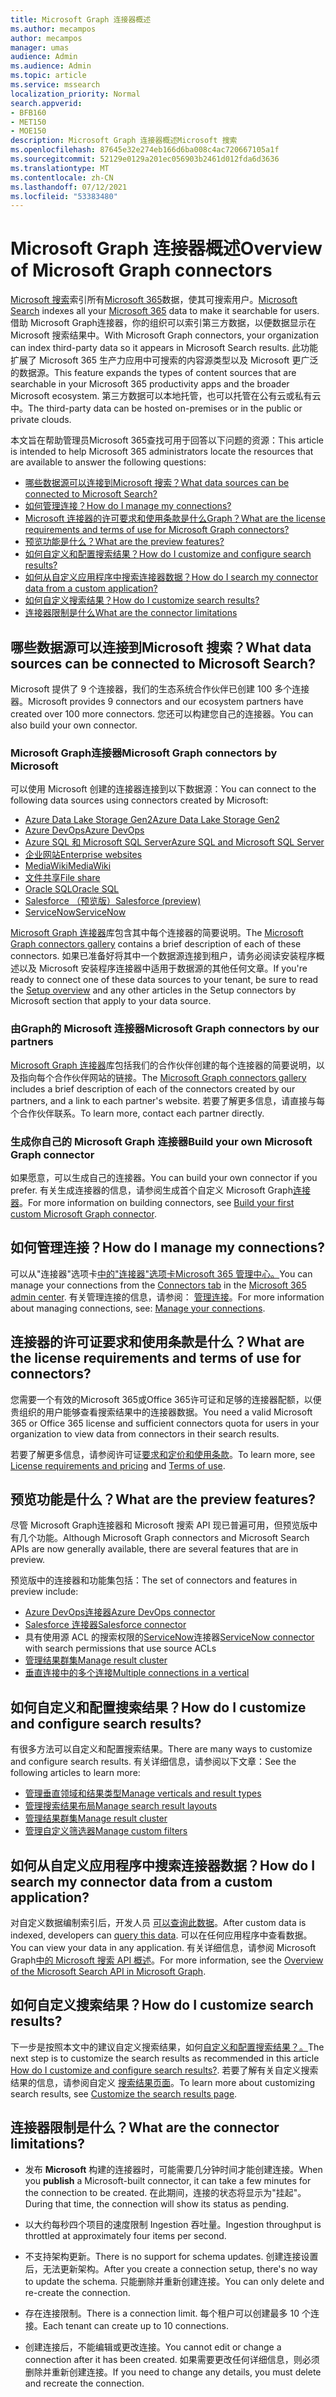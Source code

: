 ```yaml
---
title: Microsoft Graph 连接器概述
ms.author: mecampos
author: mecampos
manager: umas
audience: Admin
ms.audience: Admin
ms.topic: article
ms.service: mssearch
localization_priority: Normal
search.appverid:
- BFB160
- MET150
- MOE150
description: Microsoft Graph 连接器概述Microsoft 搜索
ms.openlocfilehash: 87645e32e274eb166d6ba008c4ac720667105a1f
ms.sourcegitcommit: 52129e0129a201ec056903b2461d012fda6d3636
ms.translationtype: MT
ms.contentlocale: zh-CN
ms.lasthandoff: 07/12/2021
ms.locfileid: "53383480"
---
```

<!---Previous ms.author: monaray --->

# <a name="overview-of-microsoft-graph-connectors"></a><span data-ttu-id="eed8b-103">Microsoft Graph 连接器概述</span><span class="sxs-lookup"><span data-stu-id="eed8b-103">Overview of Microsoft Graph connectors</span></span>

<span data-ttu-id="eed8b-104">[Microsoft 搜索](./overview-microsoft-search.md)索引所有[Microsoft 365](https://www.microsoft.com/microsoft-365)数据，使其可搜索用户。</span><span class="sxs-lookup"><span data-stu-id="eed8b-104">[Microsoft Search](./overview-microsoft-search.md) indexes all your [Microsoft 365](https://www.microsoft.com/microsoft-365) data to make it searchable for users.</span></span> <span data-ttu-id="eed8b-105">借助 Microsoft Graph连接器，你的组织可以索引第三方数据，以便数据显示在Microsoft 搜索结果中。</span><span class="sxs-lookup"><span data-stu-id="eed8b-105">With Microsoft Graph connectors, your organization can index third-party data so it appears in Microsoft Search results.</span></span> <span data-ttu-id="eed8b-106">此功能扩展了 Microsoft 365 生产力应用中可搜索的内容源类型以及 Microsoft 更广泛的数据源。</span><span class="sxs-lookup"><span data-stu-id="eed8b-106">This feature expands the types of content sources that are searchable in your Microsoft 365 productivity apps and the broader Microsoft ecosystem.</span></span> <span data-ttu-id="eed8b-107">第三方数据可以本地托管，也可以托管在公有云或私有云中。</span><span class="sxs-lookup"><span data-stu-id="eed8b-107">The third-party data can be hosted on-premises or in the public or private clouds.</span></span>

<!---link Microsoft Graph reference in line 19 when we have access to relevant documentation--->

<span data-ttu-id="eed8b-108">本文旨在帮助管理员Microsoft 365查找可用于回答以下问题的资源：</span><span class="sxs-lookup"><span data-stu-id="eed8b-108">This article is intended to help Microsoft 365 administrators locate the resources that are available to answer the following questions:</span></span>

* [<span data-ttu-id="eed8b-109">哪些数据源可以连接到Microsoft 搜索？</span><span class="sxs-lookup"><span data-stu-id="eed8b-109">What data sources can be connected to Microsoft Search?</span></span>](#what-data-sources-can-be-connected-to-microsoft-search)
* [<span data-ttu-id="eed8b-110">如何管理连接？</span><span class="sxs-lookup"><span data-stu-id="eed8b-110">How do I manage my connections?</span></span>](#how-do-i-manage-my-connections)
* [<span data-ttu-id="eed8b-111">Microsoft 连接器的许可要求和使用条款是什么Graph？</span><span class="sxs-lookup"><span data-stu-id="eed8b-111">What are the license requirements and terms of use for Microsoft Graph connectors?</span></span>](#what-are-the-license-requirements-and-terms-of-use-for-connectors)
* [<span data-ttu-id="eed8b-112">预览功能是什么？</span><span class="sxs-lookup"><span data-stu-id="eed8b-112">What are the preview features?</span></span>](#what-are-the-preview-features)
* [<span data-ttu-id="eed8b-113">如何自定义和配置搜索结果？</span><span class="sxs-lookup"><span data-stu-id="eed8b-113">How do I customize and configure search results?</span></span>](#how-do-i-customize-and-configure-search-results)
* [<span data-ttu-id="eed8b-114">如何从自定义应用程序中搜索连接器数据？</span><span class="sxs-lookup"><span data-stu-id="eed8b-114">How do I search my connector data from a custom application?</span></span>](#how-do-i-search-my-connector-data-from-a-custom-application)
* [<span data-ttu-id="eed8b-115">如何自定义搜索结果？</span><span class="sxs-lookup"><span data-stu-id="eed8b-115">How do I customize search results?</span></span>](#how-do-i-customize-search-results)
* [<span data-ttu-id="eed8b-116">连接器限制是什么</span><span class="sxs-lookup"><span data-stu-id="eed8b-116">What are the connector limitations</span></span>](#what-are-the-connector-limitations)

<!---Add Value, scenario, example, and/or graphic in December updates--->
<!---Probably remove architecture section below
## Architecture

The following architectural diagram of the Microsoft Graph platform shows how Graph connector content flows through content indexing to user results in [Microsoft Search](./overview-microsoft-search.md) clients. The rest of this section explains each of the key building blocks in the diagram.

![Diagram: on-premises and cloud-based data is pulled by connectors and indexed by the Microsoft Search API, and then the Microsoft Search service delivers the results to users.](media/connectors-overview/highlevel-connectors.png)
Graph connectors can pull data from cloud-based (SaaS) data sources and on-premises data stores. The above diagram shows connections to only two data sources, but you can add connections to up ten sources per tenant.

The Microsoft Graph Connectors API instantiates one connection per data source. Then, the API indexes and stores the data. Established connections interact with Microsoft Search, so users can get search results.

You can use the Microsoft 365 [admin center](https://admin.microsoft.com) to setup and manage any of the Graph connectors by Microsoft. The admin center has a simple user interface that makes it easy to establish the connection to your data source, and monitor connection status and utilization.

***Edit paragraph below***
To create a **connection** to a data source, admins need authenticated access to the data and the entire content repository. The data is fed to the graph connector service for indexing.--->

## <a name="what-data-sources-can-be-connected-to-microsoft-search"></a><span data-ttu-id="eed8b-117">哪些数据源可以连接到Microsoft 搜索？</span><span class="sxs-lookup"><span data-stu-id="eed8b-117">What data sources can be connected to Microsoft Search?</span></span>

<span data-ttu-id="eed8b-118">Microsoft 提供了 9 个连接器，我们的生态系统合作伙伴已创建 100 多个连接器。</span><span class="sxs-lookup"><span data-stu-id="eed8b-118">Microsoft provides 9 connectors and our ecosystem partners have created over 100 more connectors.</span></span> <span data-ttu-id="eed8b-119">您还可以构建您自己的连接器。</span><span class="sxs-lookup"><span data-stu-id="eed8b-119">You can also build your own connector.</span></span>

### <a name="microsoft-graph-connectors-by-microsoft"></a><span data-ttu-id="eed8b-120">Microsoft Graph连接器</span><span class="sxs-lookup"><span data-stu-id="eed8b-120">Microsoft Graph connectors by Microsoft</span></span>

<span data-ttu-id="eed8b-121">可以使用 Microsoft 创建的连接器连接到以下数据源：</span><span class="sxs-lookup"><span data-stu-id="eed8b-121">You can connect to the following data sources using connectors created by Microsoft:</span></span>

<!---Add links below when new docs are created--->
* [<span data-ttu-id="eed8b-122">Azure Data Lake Storage Gen2</span><span class="sxs-lookup"><span data-stu-id="eed8b-122">Azure Data Lake Storage Gen2</span></span>](azure-data-lake-connector.md)
* [<span data-ttu-id="eed8b-123">Azure DevOps</span><span class="sxs-lookup"><span data-stu-id="eed8b-123">Azure DevOps</span></span>](azure-devops-connector.md)
* [<span data-ttu-id="eed8b-124">Azure SQL 和 Microsoft SQL Server</span><span class="sxs-lookup"><span data-stu-id="eed8b-124">Azure SQL and Microsoft SQL Server</span></span>](MSSQL-connector.md)
* [<span data-ttu-id="eed8b-125">企业网站</span><span class="sxs-lookup"><span data-stu-id="eed8b-125">Enterprise websites</span></span>](enterprise-web-connector.md)
* [<span data-ttu-id="eed8b-126">MediaWiki</span><span class="sxs-lookup"><span data-stu-id="eed8b-126">MediaWiki</span></span>](mediawiki-connector.md)
* [<span data-ttu-id="eed8b-127">文件共享</span><span class="sxs-lookup"><span data-stu-id="eed8b-127">File share</span></span>](fileshare-connector.md)
* [<span data-ttu-id="eed8b-128">Oracle SQL</span><span class="sxs-lookup"><span data-stu-id="eed8b-128">Oracle SQL</span></span>](OracleSQL-connector.md)
* [<span data-ttu-id="eed8b-129">Salesforce （预览版）</span><span class="sxs-lookup"><span data-stu-id="eed8b-129">Salesforce (preview)</span></span>](salesforce-connector.md)
* [<span data-ttu-id="eed8b-130">ServiceNow</span><span class="sxs-lookup"><span data-stu-id="eed8b-130">ServiceNow</span></span>](servicenow-connector.md)

<span data-ttu-id="eed8b-131">[Microsoft Graph 连接器](https://www.microsoft.com/microsoft-search/connectors)库包含其中每个连接器的简要说明。</span><span class="sxs-lookup"><span data-stu-id="eed8b-131">The [Microsoft Graph connectors gallery](https://www.microsoft.com/microsoft-search/connectors) contains a brief description of each of these connectors.</span></span> <span data-ttu-id="eed8b-132">如果已准备好将其中一个数据源连接到租户，请务必阅读安装程序概述以及 Microsoft 安装程序连接器中[](configure-connector.md)适用于数据源的其他任何文章。</span><span class="sxs-lookup"><span data-stu-id="eed8b-132">If you're ready to connect one of these data sources to your tenant, be sure to read the [Setup overview](configure-connector.md) and any other articles in the Setup connectors by Microsoft section that apply to your data source.</span></span>

### <a name="microsoft-graph-connectors-by-our-partners"></a><span data-ttu-id="eed8b-133">由Graph的 Microsoft 连接器</span><span class="sxs-lookup"><span data-stu-id="eed8b-133">Microsoft Graph connectors by our partners</span></span>

<span data-ttu-id="eed8b-134">[Microsoft Graph 连接器](https://www.microsoft.com/microsoft-search/connectors)库包括我们的合作伙伴创建的每个连接器的简要说明，以及指向每个合作伙伴网站的链接。</span><span class="sxs-lookup"><span data-stu-id="eed8b-134">The [Microsoft Graph connectors gallery](https://www.microsoft.com/microsoft-search/connectors) includes a brief description of each of the connectors created by our partners, and a link to each partner's website.</span></span> <span data-ttu-id="eed8b-135">若要了解更多信息，请直接与每个合作伙伴联系。</span><span class="sxs-lookup"><span data-stu-id="eed8b-135">To learn more, contact each partner directly.</span></span>

### <a name="build-your-own-microsoft-graph-connector"></a><span data-ttu-id="eed8b-136">生成你自己的 Microsoft Graph 连接器</span><span class="sxs-lookup"><span data-stu-id="eed8b-136">Build your own Microsoft Graph connector</span></span>

<span data-ttu-id="eed8b-137">如果愿意，可以生成自己的连接器。</span><span class="sxs-lookup"><span data-stu-id="eed8b-137">You can build your own connector if you prefer.</span></span> <span data-ttu-id="eed8b-138">有关生成连接器的信息，请参阅生成首个自定义 Microsoft Graph[连接器](/graph/connecting-external-content-build-quickstart)。</span><span class="sxs-lookup"><span data-stu-id="eed8b-138">For more information on building connectors, see  [Build your first custom Microsoft Graph connector](/graph/connecting-external-content-build-quickstart).</span></span>

## <a name="how-do-i-manage-my-connections"></a><span data-ttu-id="eed8b-139">如何管理连接？</span><span class="sxs-lookup"><span data-stu-id="eed8b-139">How do I manage my connections?</span></span>

<span data-ttu-id="eed8b-140">可以从"连接器"选项卡[中的"连接器"选项卡](https://admin.microsoft.com/Adminportal/Home#/MicrosoftSearch/Connectors)[Microsoft 365 管理中心。](https://admin.microsoft.com/)</span><span class="sxs-lookup"><span data-stu-id="eed8b-140">You can manage your connections from the [Connectors tab](https://admin.microsoft.com/Adminportal/Home#/MicrosoftSearch/Connectors) in the [Microsoft 365 admin center](https://admin.microsoft.com/).</span></span> <span data-ttu-id="eed8b-141">有关管理连接的信息，请参阅： [管理连接](manage-connector.md)。</span><span class="sxs-lookup"><span data-stu-id="eed8b-141">For more information about managing connections, see: [Manage your connections](manage-connector.md).</span></span>

## <a name="what-are-the-license-requirements-and-terms-of-use-for-connectors"></a><span data-ttu-id="eed8b-142">连接器的许可证要求和使用条款是什么？</span><span class="sxs-lookup"><span data-stu-id="eed8b-142">What are the license requirements and terms of use for connectors?</span></span>

<span data-ttu-id="eed8b-143">您需要一个有效的Microsoft 365或Office 365许可证和足够的连接器配额，以便贵组织的用户能够查看搜索结果中的连接器数据。</span><span class="sxs-lookup"><span data-stu-id="eed8b-143">You need a valid Microsoft 365 or Office 365 license and sufficient connectors quota for users in your organization to view data from connectors in their search results.</span></span>

<span data-ttu-id="eed8b-144">若要了解更多信息，请参阅许可证[要求和定价](licensing.md)[和使用条款](terms-of-use.md)。</span><span class="sxs-lookup"><span data-stu-id="eed8b-144">To learn more, see [License requirements and pricing](licensing.md) and [Terms of use](terms-of-use.md).</span></span>

## <a name="what-are-the-preview-features"></a><span data-ttu-id="eed8b-145">预览功能是什么？</span><span class="sxs-lookup"><span data-stu-id="eed8b-145">What are the preview features?</span></span>

<span data-ttu-id="eed8b-146">尽管 Microsoft Graph连接器和 Microsoft 搜索 API 现已普遍可用，但预览版中有几个功能。</span><span class="sxs-lookup"><span data-stu-id="eed8b-146">Although Microsoft Graph connectors and Microsoft Search APIs are now generally available, there are several features that are in preview.</span></span>

<span data-ttu-id="eed8b-147">预览版中的连接器和功能集包括：</span><span class="sxs-lookup"><span data-stu-id="eed8b-147">The set of connectors and features in preview include:</span></span>

* [<span data-ttu-id="eed8b-148">Azure DevOps连接器</span><span class="sxs-lookup"><span data-stu-id="eed8b-148">Azure DevOps connector</span></span>](azure-devops-connector.md)
* [<span data-ttu-id="eed8b-149">Salesforce 连接器</span><span class="sxs-lookup"><span data-stu-id="eed8b-149">Salesforce connector</span></span>](salesforce-connector.md)
* <span data-ttu-id="eed8b-150">具有使用源 ACL 的搜索权限的[ServiceNow](servicenow-connector.md)连接器</span><span class="sxs-lookup"><span data-stu-id="eed8b-150">[ServiceNow connector](servicenow-connector.md) with search permissions that use source ACLs</span></span>
* [<span data-ttu-id="eed8b-151">管理结果群集</span><span class="sxs-lookup"><span data-stu-id="eed8b-151">Manage result cluster</span></span>](result-cluster.md)
* [<span data-ttu-id="eed8b-152">垂直连接中的多个连接</span><span class="sxs-lookup"><span data-stu-id="eed8b-152">Multiple connections in a vertical</span></span>](customize-search-page.md#multiple-connections-in-a-vertical)

## <a name="how-do-i-customize-and-configure-search-results"></a><span data-ttu-id="eed8b-153">如何自定义和配置搜索结果？</span><span class="sxs-lookup"><span data-stu-id="eed8b-153">How do I customize and configure search results?</span></span>

<span data-ttu-id="eed8b-154">有很多方法可以自定义和配置搜索结果。</span><span class="sxs-lookup"><span data-stu-id="eed8b-154">There are many ways to customize and configure search results.</span></span> <span data-ttu-id="eed8b-155">有关详细信息，请参阅以下文章：</span><span class="sxs-lookup"><span data-stu-id="eed8b-155">See the following articles to learn more:</span></span>

* [<span data-ttu-id="eed8b-156">管理垂直领域和结果类型</span><span class="sxs-lookup"><span data-stu-id="eed8b-156">Manage verticals and result types</span></span>](customize-search-page.md)
* [<span data-ttu-id="eed8b-157">管理搜索结果布局</span><span class="sxs-lookup"><span data-stu-id="eed8b-157">Manage search result layouts</span></span>](customize-results-layout.md)
* [<span data-ttu-id="eed8b-158">管理结果群集</span><span class="sxs-lookup"><span data-stu-id="eed8b-158">Manage result cluster</span></span>](result-cluster.md)
* [<span data-ttu-id="eed8b-159">管理自定义筛选器</span><span class="sxs-lookup"><span data-stu-id="eed8b-159">Manage custom filters</span></span>](custom-filters.md)

## <a name="how-do-i-search-my-connector-data-from-a-custom-application"></a><span data-ttu-id="eed8b-160">如何从自定义应用程序中搜索连接器数据？</span><span class="sxs-lookup"><span data-stu-id="eed8b-160">How do I search my connector data from a custom application?</span></span>

<span data-ttu-id="eed8b-161">对自定义数据编制索引后，开发人员 [可以查询此数据](/graph/search-concept-custom-types)。</span><span class="sxs-lookup"><span data-stu-id="eed8b-161">After custom data is indexed, developers can [query this data](/graph/search-concept-custom-types).</span></span> <span data-ttu-id="eed8b-162">可以在任何应用程序中查看数据。</span><span class="sxs-lookup"><span data-stu-id="eed8b-162">You can view your data in any application.</span></span> <span data-ttu-id="eed8b-163">有关详细信息，请参阅 Microsoft Graph[中的 Microsoft 搜索 API 概述](/graph/search-concept-overview)。</span><span class="sxs-lookup"><span data-stu-id="eed8b-163">For more information, see the [Overview of the Microsoft Search API in Microsoft Graph](/graph/search-concept-overview).</span></span>

## <a name="how-do-i-customize-search-results"></a><span data-ttu-id="eed8b-164">如何自定义搜索结果？</span><span class="sxs-lookup"><span data-stu-id="eed8b-164">How do I customize search results?</span></span>

<span data-ttu-id="eed8b-165">下一步是按照本文中的建议自定义搜索结果，如何[自定义和配置搜索结果？。](#how-do-i-customize-and-configure-search-results)</span><span class="sxs-lookup"><span data-stu-id="eed8b-165">The next step is to customize the search results as recommended in this article [How do I customize and configure search results?](#how-do-i-customize-and-configure-search-results).</span></span> <span data-ttu-id="eed8b-166">若要了解有关自定义搜索结果的信息，请参阅自定义 [搜索结果页面](customize-search-page.md)。</span><span class="sxs-lookup"><span data-stu-id="eed8b-166">To learn more about customizing search results, see [Customize the search results page](customize-search-page.md).</span></span>

## <a name="what-are-the-connector-limitations"></a><span data-ttu-id="eed8b-167">连接器限制是什么？</span><span class="sxs-lookup"><span data-stu-id="eed8b-167">What are the connector limitations?</span></span>

* <span data-ttu-id="eed8b-168">发布 **Microsoft** 构建的连接器时，可能需要几分钟时间才能创建连接。</span><span class="sxs-lookup"><span data-stu-id="eed8b-168">When you **publish** a Microsoft-built connector, it can take a few minutes for the connection to be created.</span></span> <span data-ttu-id="eed8b-169">在此期间，连接的状态将显示为"挂起"。</span><span class="sxs-lookup"><span data-stu-id="eed8b-169">During that time, the connection will show its status as pending.</span></span>

* <span data-ttu-id="eed8b-170">以大约每秒四个项目的速度限制 Ingestion 吞吐量。</span><span class="sxs-lookup"><span data-stu-id="eed8b-170">Ingestion throughput is throttled at approximately four items per second.</span></span>

* <span data-ttu-id="eed8b-171">不支持架构更新。</span><span class="sxs-lookup"><span data-stu-id="eed8b-171">There is no support for schema updates.</span></span> <span data-ttu-id="eed8b-172">创建连接设置后，无法更新架构。</span><span class="sxs-lookup"><span data-stu-id="eed8b-172">After you create a connection setup, there's no way to update the schema.</span></span> <span data-ttu-id="eed8b-173">只能删除并重新创建连接。</span><span class="sxs-lookup"><span data-stu-id="eed8b-173">You can only delete and re-create the connection.</span></span>

* <span data-ttu-id="eed8b-174">存在连接限制。</span><span class="sxs-lookup"><span data-stu-id="eed8b-174">There is a connection limit.</span></span> <span data-ttu-id="eed8b-175">每个租户可以创建最多 10 个连接。</span><span class="sxs-lookup"><span data-stu-id="eed8b-175">Each tenant can create up to 10 connections.</span></span>

* <span data-ttu-id="eed8b-176">创建连接后，不能编辑或更改连接。</span><span class="sxs-lookup"><span data-stu-id="eed8b-176">You cannot edit or change a connection after it has been created.</span></span> <span data-ttu-id="eed8b-177">如果需要更改任何详细信息，则必须删除并重新创建连接。</span><span class="sxs-lookup"><span data-stu-id="eed8b-177">If you need to change any details, you must delete and recreate the connection.</span></span>

